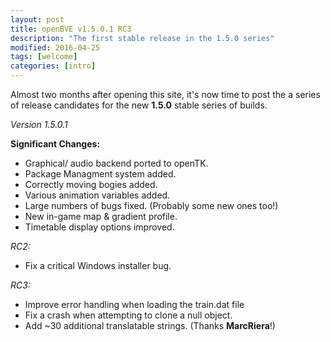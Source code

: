 ```yaml
---
layout: post
title: openBVE v1.5.0.1 RC3
description: "The first stable release in the 1.5.0 series"
modified: 2016-04-25
tags: [welcome]
categories: [intro]
---
```


Almost two months after opening this site, it's now time to post the a series of release candidates for the new **1.5.0** stable series of builds.

*Version 1.5.0.1*

**Significant Changes:**

* Graphical/ audio backend ported to openTK.
* Package Managment system added.
* Correctly moving bogies added.
* Various animation variables added.
* Large numbers of bugs fixed. (Probably some new ones too!)
* New in-game map & gradient profile.
* Timetable display options improved.

*RC2:*

* Fix a critical Windows installer bug.

*RC3:*

* Improve error handling when loading the train.dat file
* Fix a crash when attempting to clone a null object.
* Add ~30 additional translatable strings. (Thanks **MarcRiera**!)